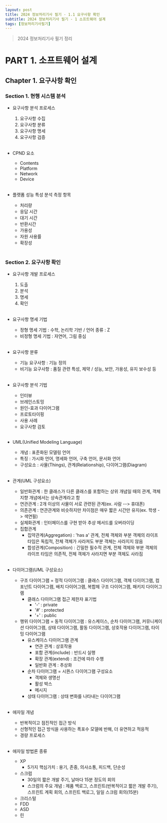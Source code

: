 ```yaml
---
layout: post
title: 2024 정보처리기사 필기 - 1.1 요구사항 확인
subtitle: 2024 정보처리기사 필기 - 1 소프트웨어 설계
tags: [정보처리기사필기]
---
```

> 2024 정보처리기사 필기 정리

# PART 1. 소프트웨어 설계
## Chapter 1. 요구사항 확인
### Section 1. 현행 시스템 분석

- 요구사항 분석 프로세스
  1. 요구사항 수집
  2. 요구사항 분류
  3. 요구사항 명세
  4. 요구사항 검증  
<br/><br/>

- CPND 요소
  - Contents
  - Platform
  - Network
  - Device
<br/><br/>

- 플랫폼 성능 특성 분석 측정 항목
  - 처리량
  - 응답 시간
  - 대기 시간
  - 반환시간
  - 가용성
  - 자원 사용률
  - 확장성
<br/><br/>

### Section 2. 요구사항 확인

- 요구사항 개발 프로세스
  1. 도출
  2. 분석
  3. 명세
  4. 확인  
<br/><br/>

- 요구사항 명세 기법
  - 정형 명세 기법 : 수학, 논리학 기반 / 언어 종류 : Z
  - 비정형 명세 기법 : 자연어, 그림 중심
<br/><br/>

- 요구사항 분류
  - 기능 요구사항 : 기능 정의
  - 비기능 요구사항 : 품질 관련 특성, 제약 / 성능, 보안, 가용성, 유지 보수성 등
<br/><br/>

- 요구사항 분석 기법
  - 인터뷰
  - 브레인스토밍
  - 원인-효과 다이어그램
  - 프로토타이핑
  - 사용 사례
  - 요구사항 검토
<br/><br/>

- UML(Unified Modeling Language)
  - 개념 : 표준화된 모델링 언어
  - 특징 : 가시화 언어, 명세화 언어, 구축 언어, 문서화 언어
  - 구성요소 : 사물(Things), 관계(Relationship), 다이어그램(Diagram)
<br/><br/>

- 관계(UML 구성요소)
  - 일반화관계 : 한 클래스가 다른 클래스를 포함하는 상위 개념일 때의 관계, 객체지향 개념에서는 상속관계라고 함
  - 연관관계 : 2개 이상의 사물이 서로 관련된 관계(ex. 사람 --> 휴대폰)
  - 의존관계 : 연관관계와 비슷하지만 차이점은 매우 짧은 시간만 유지(ex. 학생 -> 색연필)
  - 실체화관계 : 인터페이스를 구현 받아 추상 메서드를 오버라이딩
  - 집합관계
    - 집약관계(Aggregation) : 'has a' 관계, 전체 객체와 부분 객체의 라이프 타임은 독립적, 전체 객체가 사라져도 부분 객체는 사라지지 않음
    - 합성관계(Composition) : 긴밀한 필수적 관계, 전체 객체와 부분 객체의 라이프 타임은 의존적, 전체 객체가 사라지면 부분 객체도 사라짐
<br/><br/>

- 다이어그램(UML 구성요소)
  - 구조 다이어그램 = 정적 다이어그램 : 클래스 다이어그램, 객체 다이어그램, 컴포넌트 다이어그램, 배치 다이어그램, 복합체 구조 다이어그램, 패키지 다이어그램
    - 클래스 다이어그램 접근 제한자 표기법
      - '-' : private
      - '#' : protected
      - '+' : public 
  - 행위 다이어그램 = 동적 다이어그램 : 유스케이스, 순차 다이어그램, 커뮤니케이션 다이어그램, 상태 다이어그램, 활동 다이어그램, 상호작용 다이어그램, 타이밍 다이어그램
    - 유스케이스 다이어그램 관계
      - 연관 관계 : 상호작용
      - 포함 관계(include) : 반드시 실행
      - 확장 관계(extend) : 조건에 따라 수행
      - 일반화 관계 : 추상화
    - 순차 다이어그램 = 시퀀스 다이어그램 구성요소
      - 객체와 생명선
      - 활성 박스
      - 메시지
    - 상태 다이어그램 : 상태 변화를 나타내는 다이어그램
<br/><br/>

- 애자일 개념
  - 반복적이고 점진적인 접근 방식
  - 선형적인 접근 방식을 사용하는 폭포수 모델에 반해, 더 유연하고 적응적
  - 경량 프로세스
<br/><br/>

- 애자일 방법론 종류
  - XP
    - 5가지 핵심가치 : 용기, 존중, 의사소통, 피드백, 단순성
  - 스크럼
    - 30일의 짧은 개발 주기, 날마다 15분 정도의 회의
    - 스크럼의 주요 개념 : 제품 백로그, 스프린트(반복적이고 짧은 개발 주기), 스프린트 계획 회의, 스프린트 백로그, 일일 스크럼 회의(15분)
  - 크리스털
  - FDD
  - ASD
  - 린
